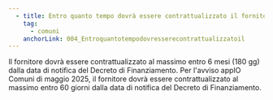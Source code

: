 ```yaml
---
  - title: Entro quanto tempo dovrà essere contrattualizzato il fornitore rispetto al Decreto di Finanziamento?
    tag:
      - comuni
    anchorLink: 004_Entroquantotempodovresserecontrattualizzatoil
---
```


Il fornitore dovrà essere contrattualizzato al massimo entro 6 mesi (180 gg) dalla data di notifica del Decreto di Finanziamento.
Per l'avviso appIO Comuni di maggio 2025, il fornitore dovrà essere contrattualizzato al massimo entro 60 giorni dalla data di notifica del Decreto di Finanziamento.
